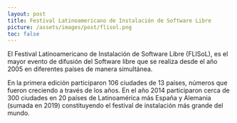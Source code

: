 ```yaml
---
layout: post
title: Festival Latinoamericano de Instalación de Software Libre
picture: /assets/images/post/flisol.png
toc: false
---
```


El Festival Latinoamericano de Instalación de Software Libre (FLISoL), es el mayor evento de difusión del Software libre que se realiza desde el año 2005 en diferentes países de manera simultánea.

En la primera edición participaron 106 ciudades de 13 países,​ números que fueron creciendo a través de los años.​ En el año 2014 participaron cerca de 300 ciudades en 20 países de Latinoamérica más España y Alemania (sumada en 2019) constituyendo el festival de instalación más grande del mundo.
